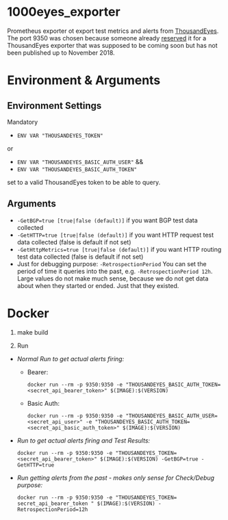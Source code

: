 # 1000eyes_exporter

Prometheus exporter ot export test metrics and alerts from [ThousandEyes](https://www.thousandeyes.com/).
The port 9350 was chosen because someone already [reserved](https://github.com/prometheus/prometheus/wiki/Default-port-allocations) it for a ThousandEyes exporter that was supposed to be coming soon but has not been published up to November 2018.

# Environment & Arguments

## Environment Settings
Mandatory 

- `ENV VAR "THOUSANDEYES_TOKEN"` 

or 

- `ENV VAR "THOUSANDEYES_BASIC_AUTH_USER"` &&
- `ENV VAR "THOUSANDEYES_BASIC_AUTH_TOKEN"`

set to a valid ThousandEyes token to be able to query.

## Arguments


- `-GetBGP=true [true|false (default)]` if you want BGP test data collected
- `-GetHTTP=true [true|false (default)]` if you want HTTP request test data collected (false is default if not set)
- `-GetHttpMetrics=true [true|false (default)]` if you want HTTP routing test data collected (false is default if not set)
- Just for debugging purpose: `-RetrospectionPeriod` You can set the period of time it queries into the past, e.g. `-RetrospectionPeriod 12h`. Large values do not make much sense, because we do not get data about when they started or ended. Just that they existed.

# Docker

1. make build

2. Run
-  _Normal Run to get actual alerts firing:_

    - Bearer: 
        
        `docker run --rm -p 9350:9350 -e "THOUSANDEYES_BASIC_AUTH_TOKEN=<secret_api_bearer_token>" $(IMAGE):$(VERSION)`
    
    - Basic Auth: 
    
        `docker run --rm -p 9350:9350 -e "THOUSANDEYES_BASIC_AUTH_USER=<secret_api_user>" -e "THOUSANDEYES_BASIC_AUTH_TOKEN=<secret_api_basic_auth_token>" $(IMAGE):$(VERSION)`

-  _Run to get actual alerts firing and Test Results:_

    `docker run --rm -p 9350:9350 -e "THOUSANDEYES_TOKEN=<secret_api_bearer_token>" $(IMAGE):$(VERSION) -GetBGP=true -GetHTTP=true`

- _Run getting alerts from the past - makes only sense for Check/Debug purpose:_

    `docker run --rm -p 9350:9350 -e "THOUSANDEYES_TOKEN=  secret_api_bearer_token " $(IMAGE):$(VERSION) -RetrospectionPeriod=12h`